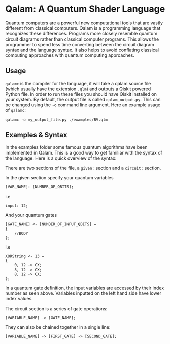 # Qalam: A Quantum Shader Language
Quantum computers are a powerful new computational tools that are vastly different from classical computers. Qalam is a programming language that recognizes these differences. Programs more closely resemble quantum circuit diagrams rather than classical computer programs. This allows the programmer to spend less time converting between the circuit diagram syntax and the language syntax. It also helps to avoid conflating classical computing approaches with quantum computing approaches.

## Usage

`qalamc` is the compiler for the language, it will take a qalam source file (which usually have the extension `.qlm`) and outputs a Qiskit powered Python file. In order to run these files you should have Qiskit installed on your system. By default, the output file is called `qalam_output.py`. This can be changed using the `-o` command line argument. Here an example usage of `qalamc`:

`qalamc -o my_output_file.py ./examples/BV.qlm`

## Examples & Syntax

In the examples folder some famous quantum algorithms have been implemented in Qalam. This is a good way to get familiar with the syntax of the language. Here is a quick overview of the syntax:

There are two sections of the file, a `given:` section and a `circuit:` section.

In the given section specify your quantum variables
```
[VAR_NAME]: [NUMBER_OF_QBITS];
```
i.e
```
input: 12;
```
And your quantum gates
```
[GATE_NAME] <- [NUMBER_OF_INPUT_QBITS] =
{
    //BODY
};
```
i.e
```
XORString <- 13 =
{
    0, 12 -> CX;
    3, 12 -> CX;
    8, 12 -> CX;
};
```
In a quantum gate definition, the input variables are accessed by their index number as seen above. Variables inputted on the left hand side have lower index values.

The circuit section is a series of gate operations:
```
[VARIABLE_NAME] -> [GATE_NAME];
```
They can also be chained together in a single line:
```
[VARIABLE_NAME] -> [FIRST_GATE] -> [SECOND_GATE];
```